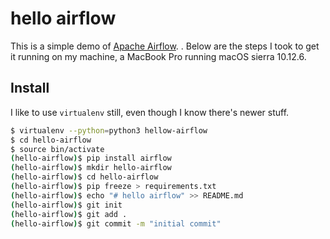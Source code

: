 # hello airflow

This is a simple demo of [Apache Airflow](https://airflow.incubator.apache.org/). . Below are the steps I took to get it running on my machine, a MacBook Pro running macOS sierra 10.12.6.

## Install

I like to use `virtualenv` still, even though I know there's newer stuff.

```bash
$ virtualenv --python=python3 hellow-airflow
$ cd hello-airflow
$ source bin/activate
(hello-airflow)$ pip install airflow
(hello-airflow)$ mkdir hello-airflow
(hello-airflow)$ cd hello-airflow
(hello-airflow)$ pip freeze > requirements.txt
(hello-airflow)$ echo "# hello airflow" >> README.md
(hello-airflow)$ git init
(hello-airflow)$ git add .
(hello-airflow)$ git commit -m "initial commit"
```
